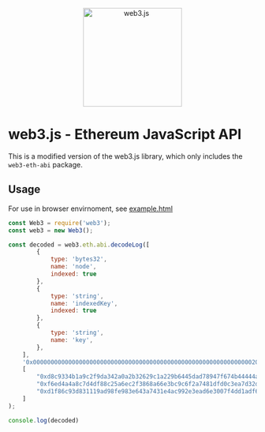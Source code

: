 <p style="text-align: center;">
  <img src="assets/logo/web3js.jpg" width="200" alt="web3.js">
</p>

# web3.js - Ethereum JavaScript API

This is a modified version of the web3.js library, which only includes the `web3-eth-abi` package.

## Usage

For use in browser envirnoment, see [example.html](./example.html)
```js
const Web3 = require('web3');
const web3 = new Web3();

const decoded = web3.eth.abi.decodeLog([
        {
            type: 'bytes32',
            name: 'node',
            indexed: true
        },
        {
            type: 'string',
            name: 'indexedKey',
            indexed: true
        },
        {
            type: 'string',
            name: 'key',
        },
    ],
    '0x000000000000000000000000000000000000000000000000000000000000002000000000000000000000000000000000000000000000000000000000000000066176617461720000000000000000000000000000000000000000000000000000',
    [
        "0xd8c9334b1a9c2f9da342a0a2b32629c1a229b6445dad78947f674b44444a7550",
        "0xf6ed4a4a8c7d4df88c25a6ec2f3868a66e3bc9c6f2a7481dfd0c3ea7d32d2129",
        "0xd1f86c93d831119ad98fe983e643a7431e4ac992e3ead6e3007f4dd1adf66343"
    ]
);

console.log(decoded)
```